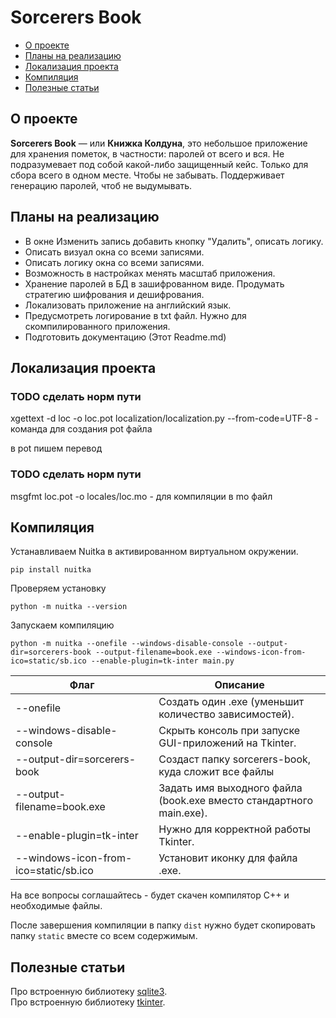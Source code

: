 # Sorcerers Book

- [О проекте](#about)
- [Планы на реализацию](#plans)
- [Локализация проекта](#localization)
- [Компиляция](#compilation)
- [Полезные статьи](#bonus)

## О проекте <a name="about"></a> 

**Sorcerers Book** — или **Книжка Колдуна**, это небольшое приложение для хранения пометок, в частности: паролей от всего и вся.
Не подразумевает под собой какой-либо защищенный кейс. Только для сбора всего в одном месте. Чтобы не забывать.
Поддерживает генерацию паролей, чтоб не выдумывать.

## Планы на реализацию <a name="plans"></a> 

- В окне Изменить запись добавить кнопку "Удалить", описать логику.
- Описать визуал окна со всеми записями.
- Описать логику окна со всеми записями.
- Возможность в настройках менять масштаб приложения.
- Хранение паролей в БД в зашифрованном виде. Продумать стратегию шифрования и дешифрования.
- Локализовать приложение на английский язык.
- Предусмотреть логирование в txt файл. Нужно для скомпилированного приложения.
- Подготовить документацию (Этот Readme.md)

## Локализация проекта <a name="localization"></a> 
### TODO сделать норм пути
xgettext -d loc -o loc.pot localization/localization.py --from-code=UTF-8 - команда для создания pot файла

в pot пишем перевод

### TODO сделать норм пути
msgfmt loc.pot -o locales/loc.mo  - для компиляции в mo файл


## Компиляция <a name="compilation"></a> 
Устанавливаем Nuitka в активированном виртуальном окружении.
```
pip install nuitka
```
Проверяем установку
```
python -m nuitka --version
```
Запускаем компиляцию
```
python -m nuitka --onefile --windows-disable-console --output-dir=sorcerers-book --output-filename=book.exe --windows-icon-from-ico=static/sb.ico --enable-plugin=tk-inter main.py
```
| Флаг                                  | Описание                                                               |
|---------------------------------------|------------------------------------------------------------------------|
| --onefile                             | Создать один .exe (уменьшит количество зависимостей).                  |
| --windows-disable-console             | Скрыть консоль при запуске GUI-приложений на Tkinter.                  |
| --output-dir=sorcerers-book           | Создаст папку sorcerers-book, куда сложит все файлы                    |
| --output-filename=book.exe            | Задать имя выходного файла <br>(book.exe вместо стандартного main.exe).|
| --enable-plugin=tk-inter              | Нужно для корректной работы Tkinter.                                   |
| --windows-icon-from-ico=static/sb.ico | Установит иконку для файла .exe.                                       |

На все вопросы соглашайтесь - будет скачен компилятор C++ и необходимые файлы.

После завершения компиляции в папку `dist` нужно будет скопировать папку `static` вместе со всем содержимым.

## Полезные статьи <a name="bonus"></a> 
Про встроенную библиотеку [sqlite3](https://habr.com/ru/articles/754400/).<br>
Про встроенную библиотеку [tkinter](https://metanit.com/python/tkinter/1.1.php).